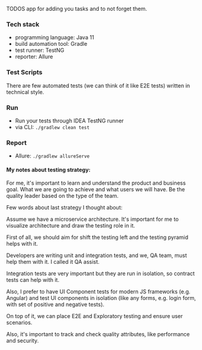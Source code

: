 TODOS app for adding you tasks and to not forget them.

### Tech stack
- programming language: Java 11 
- build automation tool: Gradle
- test runner: TestNG
- reporter: Allure

### Test Scripts
There are few automated tests (we can think of it like E2E tests) written in technical style.

### Run
- Run your tests through IDEA TestNG runner
- via CLI: `./gradlew clean test`

### Report
- Allure: `./gradlew allureServe`

#### My notes about testing strategy:

For me, it's important to learn and understand the product and business goal. 
What we are going to achieve and what users we will have. 
Be the quality leader based on the type of the team. 

Few words about last strategy I thought about:

Assume we have a microservice architecture. It's important for me to visualize architecture and draw the testing role in it.

First of all, we should aim for shift the testing left and the testing pyramid helps with it.

Developers are writing unit and integration tests, and we, QA team, must help them with it. I called it QA assist.

Integration tests are very important but they are run in isolation, so contract tests can help with it.

Also, I prefer to have UI Component tests for modern JS frameworks (e.g. Angular) and test UI components in isolation (like any forms, e.g. login form, with set of positive and negative tests).

On top of it, we can place E2E and Exploratory testing and ensure user scenarios.

Also, it's important to track and check quality attributes, like performance and security. 
